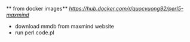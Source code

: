 ** from docker images**
*https://hub.docker.com/r/quocvuong92/perl5-maxmind*
* download mmdb from maxmind website
* run perl code.pl
